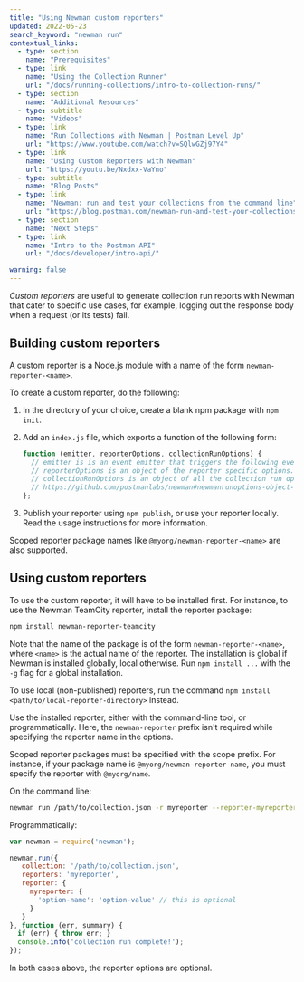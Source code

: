 ```yaml
---
title: "Using Newman custom reporters"
updated: 2022-05-23
search_keyword: "newman run"
contextual_links:
  - type: section
    name: "Prerequisites"
  - type: link
    name: "Using the Collection Runner"
    url: "/docs/running-collections/intro-to-collection-runs/"
  - type: section
    name: "Additional Resources"
  - type: subtitle
    name: "Videos"
  - type: link
    name: "Run Collections with Newman | Postman Level Up"
    url: "https://www.youtube.com/watch?v=SQlwGZj97Y4"
  - type: link
    name: "Using Custom Reporters with Newman"
    url: "https://youtu.be/Nxdxx-VaYno"
  - type: subtitle
    name: "Blog Posts"
  - type: link
    name: "Newman: run and test your collections from the command line"
    url: "https://blog.postman.com/newman-run-and-test-your-collections-from-the-command-line/"
  - type: section
    name: "Next Steps"
  - type: link
    name: "Intro to the Postman API"
    url: "/docs/developer/intro-api/"

warning: false
---
```


_Custom reporters_ are useful to generate collection run reports with Newman that cater to specific use cases, for example, logging out the response body when a request (or its tests) fail.

## Building custom reporters

A custom reporter is a Node.js module with a name of the form `newman-reporter-<name>`.

To create a custom reporter, do the following:

1. In the directory of your choice, create a blank npm package with `npm init`.

1. Add an `index.js` file, which exports a function of the following form:

    ```javascript
    function (emitter, reporterOptions, collectionRunOptions) {
      // emitter is is an event emitter that triggers the following events: https://github.com/postmanlabs/newman#newmanrunevents
      // reporterOptions is an object of the reporter specific options. The usage examples below have more details.
      // collectionRunOptions is an object of all the collection run options:
      // https://github.com/postmanlabs/newman#newmanrunoptions-object--callback-function--run-eventemitter
    };
    ```

1. Publish your reporter using `npm publish`, or use your reporter locally. Read the usage instructions for more information.

Scoped reporter package names like `@myorg/newman-reporter-<name>` are also supported.

## Using custom reporters

To use the custom reporter, it will have to be installed first. For instance, to use the Newman TeamCity reporter, install the reporter package:

```bash
npm install newman-reporter-teamcity
```

Note that the name of the package is of the form `newman-reporter-<name>`, where `<name>` is the actual name of the reporter. The installation is global if Newman is installed globally, local otherwise. Run `npm install ...` with the `-g` flag for a global installation.

To use local (non-published) reporters, run the command `npm install <path/to/local-reporter-directory>` instead.

Use the installed reporter, either with the command-line tool, or programmatically. Here, the `newman-reporter` prefix isn't required while specifying the reporter name in the options.

Scoped reporter packages must be specified with the scope prefix. For instance, if your package name is `@myorg/newman-reporter-name`, you must specify the reporter with `@myorg/name`.

On the command line:

```bash
newman run /path/to/collection.json -r myreporter --reporter-myreporter-<option-name> <option-value> # The option is optional
```

Programmatically:

```js
var newman = require('newman');

newman.run({
   collection: '/path/to/collection.json',
   reporters: 'myreporter',
   reporter: {
     myreporter: {
       'option-name': 'option-value' // this is optional
     }
   }
}, function (err, summary) {
  if (err) { throw err; }
  console.info('collection run complete!');
});
```

In both cases above, the reporter options are optional.
